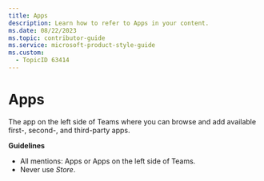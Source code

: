 ```yaml
---
title: Apps
description: Learn how to refer to Apps in your content.
ms.date: 08/22/2023
ms.topic: contributor-guide
ms.service: microsoft-product-style-guide
ms.custom:
  - TopicID 63414
---
```



# Apps

The app on the left side of Teams where you can browse and add available first-, second-, and third-party apps.

**Guidelines**

- All mentions: Apps or Apps on the left side of Teams.  
- Never use *Store*.

